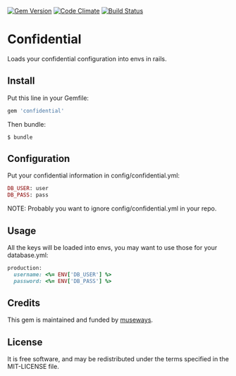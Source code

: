 [![Gem Version](https://badge.fury.io/rb/confidential.svg)](http://badge.fury.io/rb/confidential) [![Code Climate](https://codeclimate.com/github/museways/confidential/badges/gpa.svg)](https://codeclimate.com/github/museways/confidential) [![Build Status](https://travis-ci.org/museways/confidential.svg?branch=master)](https://travis-ci.org/museways/confidential)

# Confidential

Loads your confidential configuration into envs in rails.

## Install

Put this line in your Gemfile:
```ruby
gem 'confidential'
```

Then bundle:

    $ bundle

## Configuration

Put your confidential information in config/confidential.yml:
```ruby
DB_USER: user
DB_PASS: pass
```

NOTE: Probably you want to ignore config/confidential.yml in your repo.

## Usage

All the keys will be loaded into envs, you may want to use those for your database.yml:
```ruby
production:
  username: <%= ENV['DB_USER'] %>
  password: <%= ENV['DB_PASS'] %>
```

## Credits

This gem is maintained and funded by [museways](http://museways.com).

## License

It is free software, and may be redistributed under the terms specified in the MIT-LICENSE file.
